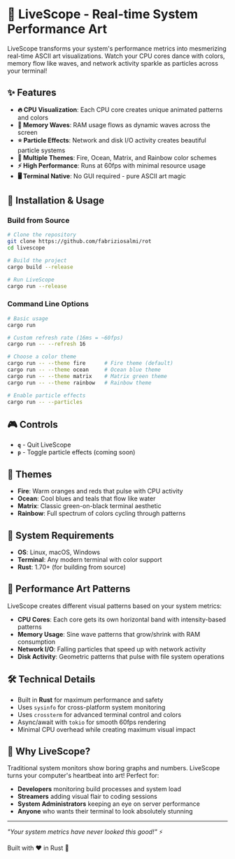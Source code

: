 # 🎨 LiveScope - Real-time System Performance Art

LiveScope transforms your system's performance metrics into mesmerizing real-time ASCII art visualizations. Watch your CPU cores dance with colors, memory flow like waves, and network activity sparkle as particles across your terminal!

## ✨ Features

- **🔥 CPU Visualization**: Each CPU core creates unique animated patterns and colors
- **🌊 Memory Waves**: RAM usage flows as dynamic waves across the screen  
- **⭐ Particle Effects**: Network and disk I/O activity creates beautiful particle systems
- **🎨 Multiple Themes**: Fire, Ocean, Matrix, and Rainbow color schemes
- **⚡ High Performance**: Runs at 60fps with minimal resource usage
- **🖥️ Terminal Native**: No GUI required - pure ASCII art magic

## 🚀 Installation & Usage

### Build from Source
```bash
# Clone the repository
git clone https://github.com/fabriziosalmi/rot
cd livescope

# Build the project
cargo build --release

# Run LiveScope
cargo run --release
```

### Command Line Options
```bash
# Basic usage
cargo run

# Custom refresh rate (16ms = ~60fps)
cargo run -- --refresh 16

# Choose a color theme
cargo run -- --theme fire      # Fire theme (default)
cargo run -- --theme ocean     # Ocean blue theme  
cargo run -- --theme matrix    # Matrix green theme
cargo run -- --theme rainbow   # Rainbow theme

# Enable particle effects
cargo run -- --particles
```

## 🎮 Controls

- **`q`** - Quit LiveScope
- **`p`** - Toggle particle effects (coming soon)

## 🎨 Themes

- **Fire**: Warm oranges and reds that pulse with CPU activity
- **Ocean**: Cool blues and teals that flow like water
- **Matrix**: Classic green-on-black terminal aesthetic  
- **Rainbow**: Full spectrum of colors cycling through patterns

## 🔧 System Requirements

- **OS**: Linux, macOS, Windows
- **Terminal**: Any modern terminal with color support
- **Rust**: 1.70+ (for building from source)

## 🎯 Performance Art Patterns

LiveScope creates different visual patterns based on your system metrics:

- **CPU Cores**: Each core gets its own horizontal band with intensity-based patterns
- **Memory Usage**: Sine wave patterns that grow/shrink with RAM consumption  
- **Network I/O**: Falling particles that speed up with network activity
- **Disk Activity**: Geometric patterns that pulse with file system operations

## 🛠️ Technical Details

- Built in **Rust** for maximum performance and safety
- Uses `sysinfo` for cross-platform system monitoring
- Uses `crossterm` for advanced terminal control and colors
- Async/await with `tokio` for smooth 60fps rendering
- Minimal CPU overhead while creating maximum visual impact

## 🎪 Why LiveScope?

Traditional system monitors show boring graphs and numbers. LiveScope turns your computer's heartbeat into art! Perfect for:

- **Developers** monitoring build processes and system load
- **Streamers** adding visual flair to coding sessions  
- **System Administrators** keeping an eye on server performance
- **Anyone** who wants their terminal to look absolutely stunning

---

*"Your system metrics have never looked this good!"* ⚡

Built with ❤️ in Rust 🦀
